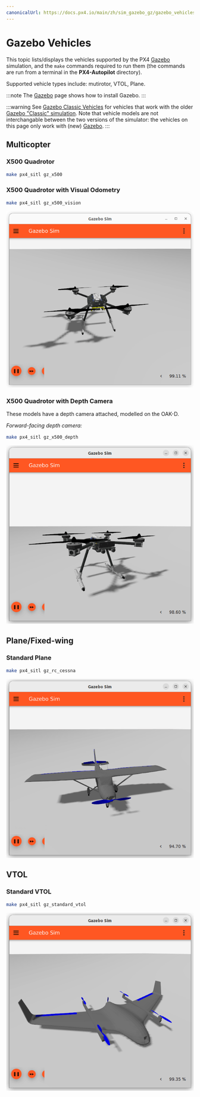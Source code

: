 ```yaml
---
canonicalUrl: https://docs.px4.io/main/zh/sim_gazebo_gz/gazebo_vehicles
---
```


# Gazebo Vehicles

This topic lists/displays the vehicles supported by the PX4 [Gazebo](../sim_gazebo_gz/README.md) simulation, and the `make` commands required to run them (the commands are run from a terminal in the **PX4-Autopilot** directory).

Supported vehicle types include: mutirotor, VTOL, Plane.

:::note
The [Gazebo](../sim_gazebo_gz/README.md) page shows how to install Gazebo.
:::

:::warning
See [Gazebo Classic Vehicles](../sim_gazebo_classic/gazebo_vehicles.md) for vehicles that work with the older [Gazebo "Classic" simulation](../sim_gazebo_classic/README.md). Note that vehicle models are not interchangable between the two versions of the simulator: the vehicles on this page only work with (new) [Gazebo](../sim_gazebo_gz/README.md).
:::

## Multicopter

### X500 Quadrotor

```sh
make px4_sitl gz_x500
```

### X500 Quadrotor with Visual Odometry

```sh
make px4_sitl gz_x500_vision
```

![x500 in Gazebo](../../assets/simulation/gazebo/vehicles/x500.png)

### X500 Quadrotor with Depth Camera

These models have a depth camera attached, modelled on the OAK-D.

_Forward-facing depth camera:_

```sh
make px4_sitl gz_x500_depth
```

![x500 with depth camera in Gazebo](../../assets/simulation/gazebo/vehicles/x500_depth.png)

<a id="fixed_wing"></a>

## Plane/Fixed-wing

<a id="rc-cessna"></a>

### Standard Plane

```sh
make px4_sitl gz_rc_cessna
```

![Plane in Gazebo Classic](../../assets/simulation/gazebo/vehicles/rc_cessna.png)

## VTOL

### Standard VTOL

```sh
make px4_sitl gz_standard_vtol
```

![Standard VTOL in Gazebo Classic](../../assets/simulation/gazebo/vehicles/standard_vtol.png)
